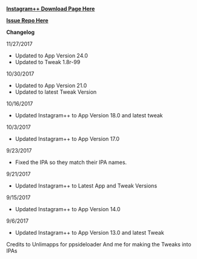 **[Instagram++ Download Page Here](https://github.com/JMccormick264/InstagramPP/releases)**

**[Issue Repo Here](https://github.com/eni9889/IG-PP-Issues)**

**Changelog**

11/27/2017

 - Updated to App Version 24.0
 - Updated to Tweak 1.8r-99

10/30/2017

 - Updated to App Version 21.0
 - Updated to latest Tweak Version

10/16/2017

 - Updated Instagram++ to App Version 18.0 and latest tweak

10/3/2017

 - Updated Instagram++ to App Version 17.0

9/23/2017

 - Fixed the IPA so they match their IPA names.

9/21/2017

 - Updated Instagram++ to Latest App and Tweak Versions

9/15/2017

 - Updated Instagram++ to App Version 14.0

9/6/2017

 - Updated Instagram++ to App Version 13.0 and latest Tweak


 Credits to Unlimapps for ppsideloader
 And me for making the Tweaks into IPAs
